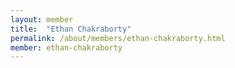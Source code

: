 ```yaml
---
layout: member
title:  "Ethan Chakraborty"
permalink: /about/members/ethan-chakraborty.html
member: ethan-chakraborty
---
```

